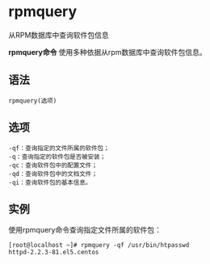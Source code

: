 rpmquery
===

从RPM数据库中查询软件包信息


**rpmquery命令** 使用多种依据从rpm数据库中查询软件包信息。

##  语法

```
rpmquery(选项)
```

##  选项

```
-qf：查询指定的文件所属的软件包；
-q：查询指定的软件包是否被安装；
-qc：查询软件包中的配置文件；
-qd：查询软件包中的文档文件；
-qi：查询软件包的基本信息。
```

##  实例

使用rpmquery命令查询指定文件所属的软件包：

```
[root@localhost ~]# rpmquery -qf /usr/bin/htpasswd
httpd-2.2.3-81.el5.centos
```


